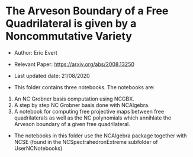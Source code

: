 # The Arveson Boundary of a Free Quadrilateral is given by a Noncommutative Variety

* Author: Eric Evert
* Relevant Paper: https://arxiv.org/abs/2008.13250
* Last updated date: 21/08/2020

* This folder contains three notebooks. The notebooks are: 
1. An NC Grobner basis computation using NCGBX.
2. A step by step NC Grobner basis done with NCAlgebra.
3. A notebook for computing free projective maps between free quadrilaterals as well as the NC polynomials which annihlate the Arveson boundary of a given free quadrilateral.

* The notebooks in this folder use the NCAlgebra package together with NCSE (found in the NCSpectrahedronExtreme subfolder of UserNCNotebooks)
